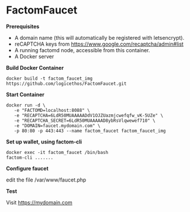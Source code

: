 # FactomFaucet

**Prerequisites**

 - A domain name (this will automatically be registered with letsencrypt).
 - reCAPTCHA keys from https://www.google.com/recaptcha/admin#list
 - A running factomd node, accessible from this container. 
 - A Docker server
    
   
**Build Docker Container**

    docker build -t factom_faucet_img https://github.com/logicethos/FactomFaucet.git

**Start Container**

    docker run -d \
       -e "FACTOMD=localhost:8088" \
       -e "RECAPTCHA=6LdR50MUAAAAADdV1OJZUazmjcwefqfw_vK-5UZe" \
       -e "RECAPTCHA_SECRET=6LdR50MUAAAAAD8ybRsVlqwewef710" \
       -e "DOMAIN=faucet.mydomain.com" \
       -p 80:80 -p 443:443 --name factom_faucet factom_faucet_img


**Set up wallet, using factom-cli**

    docker exec -it factom_faucet /bin/bash
    factom-cli .......
    
**Configure faucet**

edit the file /var/www/faucet.php

**Test**

Visit https://mydomain.com
